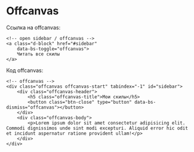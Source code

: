 # Offcanvas

Ссылка на offcanvas:

    <!-- open sidebar / offcanvas -->
    <a class="d-block" href="#sidebar"
        data-bs-toggle="offcanvas">
        Читать все скилы
    </a>

Код offcanvas:

    <!-- offcanvas -->
    <div class="offcanvas offcanvas-start" tabindex="-1" id="sidebar">
        <div class="offcanvas-header">
            <h5 class="offcanvas-title">Мои скилы</h5>
            <button class="btn-close" type="button" data-bs-dismiss="offcanvas"></button>
        </div>
        <div class="offcanvas-body">
            <p>Lorem ipsum dolor sit amet consectetur adipisicing elit. Commodi dignissimos unde sint modi excepturi. Aliquid error hic odit et incidunt aspernatur ratione provident ullam!</p>
        </div>
    </div>
